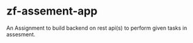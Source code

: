 # zf-assement-app
An Assignment to build backend on rest api(s) to perform given tasks in assesment. 
